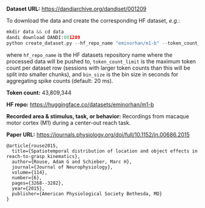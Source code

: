**Dataset URL:** https://dandiarchive.org/dandiset/001209

To download the data and create the corresponding HF dataset, *e.g.*:
```python
mkdir data && cd data
dandi download DANDI:001209
python create_dataset.py --hf_repo_name "eminorhan/m1-b" --token_count_limit 10_000_000 --bin_size 0.02
```
where `hf_repo_name` is the HF datasets repository name where the processed data will be pushed to, `token_count_limit` is the maximum token count per dataset row (sessions with larger token counts than this will be split into smaller chunks), and `bin_size` is the bin size in seconds for aggregating spike counts (default: 20 ms).

**Token count:** 43,809,344

**HF repo:** https://huggingface.co/datasets/eminorhan/m1-b

**Recorded area & stimulus, task, or behavior:** Recordings from macaque motor cortex (M1) during a center-out reach task.

**Paper URL:** https://journals.physiology.org/doi/full/10.1152/jn.00686.2015

```
@article{rouse2015,
  title={Spatiotemporal distribution of location and object effects in reach-to-grasp kinematics},
  author={Rouse, Adam G and Schieber, Marc H},
  journal={Journal of Neurophysiology},
  volume={114},
  number={6},
  pages={3268--3282},
  year={2015},
  publisher={American Physiological Society Bethesda, MD}
}
```